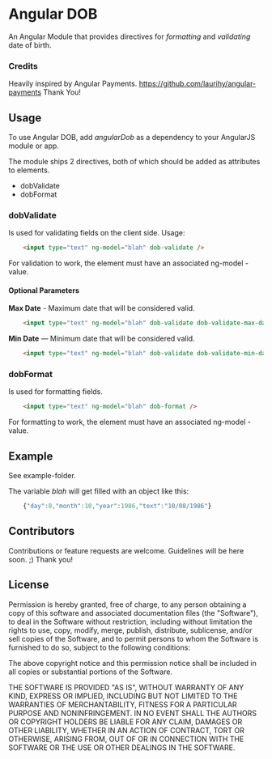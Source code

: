 # Angular DOB

An Angular Module that provides directives for *formatting* and *validating* date of birth.

### Credits

Heavily inspired by Angular Payments. https://github.com/laurihy/angular-payments
Thank You!

## Usage

To use Angular DOB, add *angularDob* as a dependency to your AngularJS module or app.

The module ships 2 directives, both of which should be added as attributes to elements. 

* dobValidate
* dobFormat

### dobValidate

Is used for validating fields on the client side. Usage:

```html
    <input type="text" ng-model="blah" dob-validate />
```

For validation to work, the element must have an associated ng-model -value.

#### Optional Parameters
   
**Max Date** - Maximum date that will be considered valid.
```html
    <input type="text" ng-model="blah" dob-validate dob-validate-max-date="yyyy/mm/dd"/>
```

**Min Date** — Minimum date that will be considered valid.
```html
    <input type="text" ng-model="blah" dob-validate dob-validate-min-date="yyyy/mm/dd"/>
```

### dobFormat

Is used for formatting fields.

```html
	<input type="text" ng-model="blah" dob-format />
```
	
For formatting to work, the element must have an associated ng-model -value.


## Example

See example-folder.

The variable *blah* will get filled with an object like this: 
```js
    {"day":8,"month":10,"year":1986,"text":"10/08/1986"}
```


## Contributors

Contributions or feature requests are welcome. Guidelines will be here soon. ;)
Thank you!


## License 

Permission is hereby granted, free of charge, to any person obtaining a copy of this software and associated documentation files (the "Software"), to deal in the Software without restriction, including without limitation the rights to use, copy, modify, merge, publish, distribute, sublicense, and/or sell copies of the Software, and to permit persons to whom the Software is furnished to do so, subject to
the following conditions:

The above copyright notice and this permission notice shall be included in all copies or substantial portions of the Software.

THE SOFTWARE IS PROVIDED "AS IS", WITHOUT WARRANTY OF ANY KIND, EXPRESS OR IMPLIED, INCLUDING BUT NOT LIMITED TO THE WARRANTIES OF MERCHANTABILITY, FITNESS FOR A PARTICULAR PURPOSE AND NONINFRINGEMENT. IN NO EVENT SHALL THE AUTHORS OR COPYRIGHT HOLDERS BE LIABLE FOR ANY CLAIM, DAMAGES OR OTHER LIABILITY, WHETHER IN AN ACTION OF CONTRACT, TORT OR OTHERWISE, ARISING FROM, OUT OF OR IN CONNECTION WITH THE SOFTWARE OR THE USE OR OTHER DEALINGS IN THE SOFTWARE.



